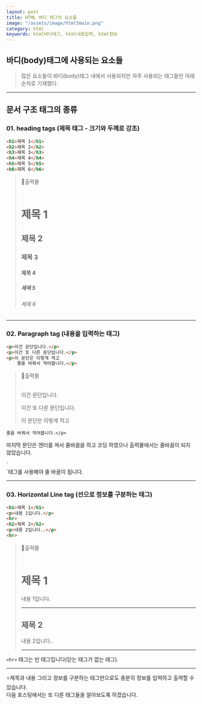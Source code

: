 ```yaml
---
layout: post
title: HTML 바디 태그의 요소들
image: "/assets/image/html5main.png"
category: html
keywords: html바디태그, html내용입력, html정보
---
```


<h2 class="posth2"> 바디(body)태그에 사용되는 요소들 </h2>

> 많은 요소들이 바디(body)태그 내에서 사용되지만 자주 사용되는 태그들만 아래 순차로 기재했다.

<hr>

<h2 class="posth2"> 문서 구조 태그의 종류 </h2>

<h3 class="post__h3__style">
<span class="post__htag__numbering">01.</span> heading tags (제목 태그 - 크기와 두께로 강조)
</h3>

```html
<h1>제목 1</h1>
<h2>제목 2</h2>
<h3>제목 3</h3>
<h4>제목 4</h4>
<h5>제목 5</h5>
<h6>제목 6</h6>
```

> &#128205;출력물
> <br><br>
>
> <h1>제목 1</h1>
> <h2>제목 2</h2>
> <h3>제목 3</h3>
> <h4>제목 4</h4>
> <h5>제목 5</h5>
> <h6>제목 6</h6>

<hr>

<h3 class="post__h3__style">
<span class="post__htag__numbering">02.</span> Paragraph tag (내용을 입력하는 태그)
</h3>

```html
<p>이건 문단입니다.</p>
<p>이건 또 다른 문단입니다.</p>
<p>이 문단은 이렇게 적고 
    줄을 바꿔서 적어봅니다.</p>
```

> &#128205;출력물
> <br><br>
>
><p>이건 문단입니다.</p>
><p>이건 또 다른 문단입니다.</p>
><p>이 문단은 이렇게 적고 
    줄을 바꿔서 적어봅니다.</p>

<p class="p__smargin">마지막 문단은 엔터를 쳐서 줄바꿈을 하고 코딩 하였으나 출력물에서는 줄바꿈이 되지 않았습니다.</p>
`<br>`태그를 사용해야 줄 바꿈이 됩니다.
<hr>

<h3 class="post__h3__style">
<span class="post__htag__numbering">03.</span> Horizontal Line tag (선으로 정보를 구분하는 태그)
</h3>

```html
<h1>제목 1</h1>
<p>내용 1입니다.</p>
<hr>
<h2>제목 2</h2>
<p>내용 2입니다..</p>
<hr>
```

> &#128205;출력물
> <br><br>
>
><h1>제목 1</h1>
><p>내용 1입니다.</p>
><hr>
><h2>제목 2</h2>
><p>내용 2입니다..</p>
><hr>

`<hr>` 태그는 빈 태그입니다(닫는 태그가 없는 태그).
<hr>

⭐️제목과 내용 그리고 정보를 구분하는 태그만으로도 충분히 정보를 입력하고 출력할 수 있습니다.<br>
다음 포스팅에서는 또 다른 태그들을 알아보도록 하겠습니다.


<!-- <h3 class="post__h3__style">
<span class="post__htag__numbering">Tip.</span> 몇가지 정리 사항.
</h3>

- 항상 소문자를 사용하는 것이 좋다.
- 속성값 따옴표가 필수는 아니지만 인용하는 것이 좋다.
- 큰따옴표와 작은따옴표 둘 다 사용가능하나 둘 다 사용해야하는경우 교차 사용한다. -->

<!-- <p class="pafterhr">
</p> -->
